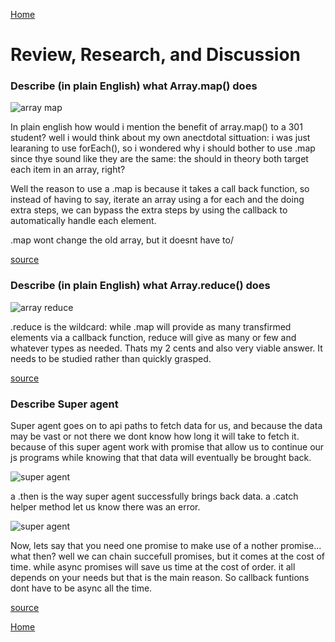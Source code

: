 [Home](https://401repo.github.io/401RN/README)

# Review, Research, and Discussion 

### Describe (in plain English) what Array.map() does

![array map](https://scriptverse.academy/img/tutorials/js-array-map.png)

In plain english how would i mention the benefit of array.map() to a 301 student? well i would think about my own anectdotal sittuation: i was just learaning to use forEach(), so i wondered why i should bother to use .map since thye sound like they are the same: the should in theory both target each item in an array, right?

Well the reason to use a .map is because it takes a call back function, so instead of having to say, iterate an array using a for each and the doing extra steps, we can bypass the extra steps by using the callback to automatically handle each element. 

.map wont change the old array, but it doesnt have to/ 

[source](https://www.digitalocean.com/community/tutorials/4-uses-of-javascripts-arraymap-you-should-know)

### Describe (in plain English) what Array.reduce() does

![array reduce](https://res.cloudinary.com/practicaldev/image/fetch/s--YtWZoX0Y--/c_limit%2Cf_auto%2Cfl_progressive%2Cq_auto%2Cw_880/https://thepracticaldev.s3.amazonaws.com/i/mgcuihl4bicusutctlow.png)


.reduce is the wildcard: while .map will provide as many transfirmed elements via a callback function, reduce will give as many or few and whatever types as needed. Thats my 2 cents and also very viable answer. It needs to be studied rather than quickly grasped. 

[source](https://dev.to/chrisachard/map-filter-reduce-crash-course-5gan)

### Describe Super agent 

Super agent goes on to api paths to fetch data for us, and because the data may be vast or not there we dont know how long it will take to fetch it. because of this super agent work with promise that allow us to continue our js programs while knowing that that data will eventually be brought back. 

![super agent](https://static.observableusercontent.com/thumbnail/af6499a8067ea165d26f959a0d2746a4e079d295796c70e574115913e35c8072.jpg)

a .then is the way super agent successfully brings back data. a .catch helper method let us know there was an error. 

![super agent](https://twilio-cms-prod.s3.amazonaws.com/original_images/Copy_of_Language_template_-_node2.png)


Now, lets say that you need one promise to make use of a nother promise... what then? well we can chain succefull promises, but it comes at the cost of time. while async promises will save us time at the cost of order. it all depends on your needs but that is the main reason. So callback funtions dont have to be async all the time.

[source](https://www.twilio.com/blog/5-ways-to-make-http-requests-in-node-js-using-async-await)


[Home](https://401repo.github.io/401RN/README)